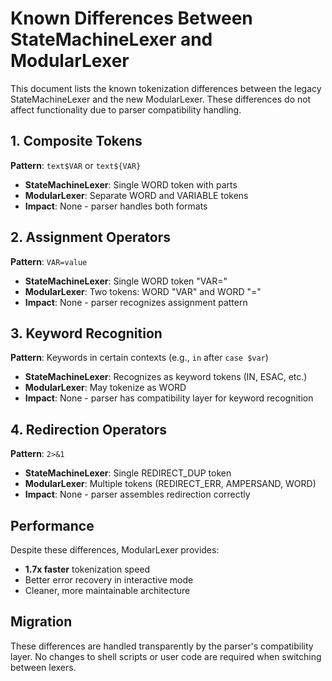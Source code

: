 # Known Differences Between StateMachineLexer and ModularLexer

This document lists the known tokenization differences between the legacy StateMachineLexer and the new ModularLexer. These differences do not affect functionality due to parser compatibility handling.

## 1. Composite Tokens

**Pattern**: `text$VAR` or `text${VAR}`
- **StateMachineLexer**: Single WORD token with parts
- **ModularLexer**: Separate WORD and VARIABLE tokens
- **Impact**: None - parser handles both formats

## 2. Assignment Operators

**Pattern**: `VAR=value`
- **StateMachineLexer**: Single WORD token "VAR="
- **ModularLexer**: Two tokens: WORD "VAR" and WORD "="
- **Impact**: None - parser recognizes assignment pattern

## 3. Keyword Recognition

**Pattern**: Keywords in certain contexts (e.g., `in` after `case $var`)
- **StateMachineLexer**: Recognizes as keyword tokens (IN, ESAC, etc.)
- **ModularLexer**: May tokenize as WORD
- **Impact**: None - parser has compatibility layer for keyword recognition

## 4. Redirection Operators

**Pattern**: `2>&1`
- **StateMachineLexer**: Single REDIRECT_DUP token
- **ModularLexer**: Multiple tokens (REDIRECT_ERR, AMPERSAND, WORD)
- **Impact**: None - parser assembles redirection correctly

## Performance

Despite these differences, ModularLexer provides:
- **1.7x faster** tokenization speed
- Better error recovery in interactive mode
- Cleaner, more maintainable architecture

## Migration

These differences are handled transparently by the parser's compatibility layer. No changes to shell scripts or user code are required when switching between lexers.